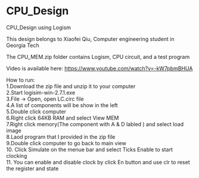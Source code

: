 # CPU_Design
CPU_Design using Logism<br/>

This design belongs to Xiaofei Qiu, Computer engineering student in Georgia Tech<br/>

The CPU_MEM.zip folder contains Logism, CPU circuit, and a test program  <br/>

Video is available here:
https://www.youtube.com/watch?v=-kW7pbmBHUA<br/>

How to run:<br/>
1.Download the zip file and unzip it to your computer<br/>
2.Start logisim-win-2.7.1.exe<br/>
3.File -> Open, open LC.circ file<br/>
4.A list of components will be show in the left<br/>
5.Double click computer<br/>
6.Right click 64KB RAM and select View MEM<br/>
7.Right click memory(The component with A & D labled ) and select load image<br/>
8.Laod program that I provided in the zip file<br/>
9.Double click computer to go back to main view<br/>
10. Click Simulate on the menue bar and select Ticks Enable to start clocking<br/>
11. You can enable and disable clock by click En button and use clr to reset the register and state<br/>


